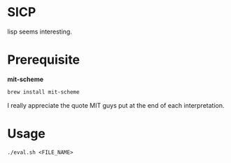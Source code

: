 # SICP

lisp seems interesting.

# Prerequisite

**mit-scheme**
```bash
brew install mit-scheme

```

I really appreciate the quote MIT guys put at the end of each interpretation.

# Usage 

```
./eval.sh <FILE_NAME>
```

